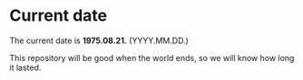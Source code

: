# Current date

The current date is **1975.08.21.** (YYYY.MM.DD.)

This repository will be good when the world ends, so we will know how long it lasted.